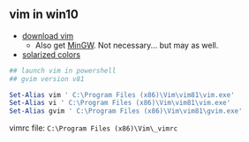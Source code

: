 ## vim in win10

* [download vim](https://www.vim.org/download.php) 
    * Also get [MinGW](https://osdn.net/projects/mingw/downloads/68260/mingw-get-setup.exe/). Not necessary... but may as well.
* [solarized colors](https://github.com/lifepillar/vim-solarized8)

```ps1
## launch vim in powershell 
## gvim version v81

Set-Alias vim ' C:\Program Files (x86)\Vim\vim81\vim.exe'
Set-Alias vi ' C:\Program Files (x86)\Vim\vim81\vim.exe'
Set-Alias gvim ' C:\Program Files (x86)\Vim\vim81\gvim.exe'
```

vimrc file: ```C:\Program Files (x86)\Vim\_vimrc```